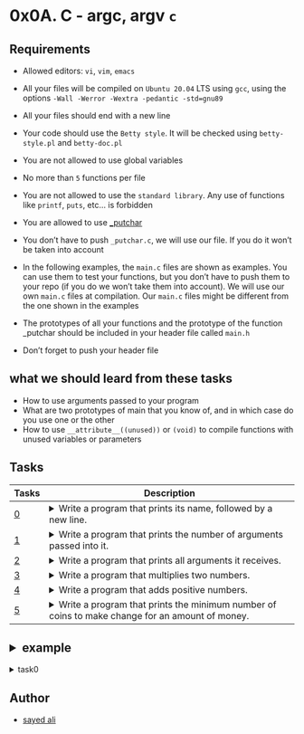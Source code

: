 # 0x0A. C - argc, argv `c`

## Requirements

* Allowed editors: `vi`, `vim`, `emacs`

* All your files will be compiled on `Ubuntu 20.04` LTS using `gcc`, using the options `-Wall -Werror -Wextra -pedantic -std=gnu89`

* All your files should end with a new line

* Your code should use the `Betty style`. It will be checked using `betty-style.pl` and `betty-doc.pl`

* You are not allowed to use global variables

* No more than `5` functions per file

* You are not allowed to use the `standard library`. Any use of functions like `printf`, `puts`, etc… is forbidden

* You are allowed to use [_putchar](https://github.com/holbertonschool/_putchar.c/blob/master/_putchar.c)

* You don’t have to push `_putchar.c`, we will use our file. If you do it won’t be taken into account

* In the following examples, the `main.c` files are shown as examples. You can use them to test your functions, but you don’t have to push them to your repo (if you do we won’t take them into account). We will use our own `main.c` files at compilation. Our `main.c` files might be different from the one shown in the examples

* The prototypes of all your functions and the prototype of the function _putchar should be included in your header file called `main.h`

* Don’t forget to push your header file

## what we should leard from these tasks

* How to use arguments passed to your program
* What are two prototypes of main that you know of, and in which case do you use one or the other
* How to use `__attribute__((unused))` or `(void)` to compile functions with unused variables or parameters

## Tasks

| Tasks | Description |
| --- | --- |
| [0](/0x0A-argc_argv/0-whatsmyname.c) |  <details><summary>Write a program that prints its name, followed by a new line.</summary><ul><li>If yourename the program, it will print the new name, without having to compile it again<li>You should not remove the path before the name of the program |
| [1](/0x0A-argc_argv/1-args.c) | <details><summary>Write a program that prints the number of arguments passed into it.</summary><ul><li>Your program should print a number, followed by a new line |
| [2](/0x0A-argc_argv/2-args.c) | <details><summary>Write a program that prints all arguments it receives.</summary><ul><li>All arguments should be printed, including the first one<li>Only print one argument per line, ending with a new line |
| [3](/0x0A-argc_argv/3-mul.c) | <details><summary>Write a program that multiplies two numbers.</summary><ul><li>Your program should print the result of the multiplication, followed by a new line<li>You can assume that the two numbers and result of the multiplication can be stored in an integer<li>If the program does not receive two arguments, your program should print `Error`, followed by a new line, and return `1` |
| [4](/0x0A-argc_argv/4-add.c) | <details><summary>Write a program that adds positive numbers.</summary><ul><li>Print the result, followed by a new line<li>If no number is passed to the program, print 0, followed by a new line<li>If one of the number contains symbols that are not digits, print `Error`, followed by a new line, and return `1`<li>You can assume that numbers and the addition of all the numbers can be stored in an `int` |
| [5](/0x0A-argc_argv/100-change.c) | <details><summary>Write a program that prints the minimum number of coins to make change for an amount of money.</summary><ul><li>`Usage: ./change cents`<li>where `cents` is the amount of cents you need to give back<li>if the number of arguments passed to your program is not exactly `1`, print Error, followed by a new line, and return `1`<li>you should use `atoi` to parse the parameter passed to your program<li>If the number passed as the argument is negative, print `0`, followed by a new line<li>You can use an unlimited number of coins of values 25, `10`, `5`, `2`, and `1` cent |

## <details><summary>example</summary>

<p>

<details><summary>task0</summary>

```
julien@ubuntu:~/0x0A. argc, argv$ gcc -Wall -pedantic -Werror -Wextra -std=gnu89 0-whatsmyname.c -o mynameis
julien@ubuntu:~/0x0A. argc, argv$ ./mynameis
./mynameis
julien@ubuntu:~/0x0A. argc, argv$ mv mynameis mynewnameis
julien@ubuntu:~/0x0A. argc, argv$ ./mynewnameis 
./mynewnameis
julien@ubuntu:~/0x0A. argc, argv$ 
```

</details>

</p>
</details>

## Author

* [sayed ali](https://github.com/sayedali1)
